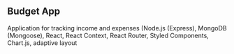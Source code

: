 ## Budget App

Application for tracking income and expenses (Node.js (Express), MongoDB (Mongoose), React,
React Context, React Router, Styled Components, Chart.js, adaptive layout
